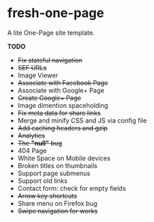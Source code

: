 # fresh-one-page
A lite One-Page site template.

**TODO**
* ~~Fix stateful navigation~~
* ~~SEF URLs~~
* Image Viewer
* ~~Associate with Facebook Page~~
* Associate with Google+ Page
* ~~Create Google+ Page~~
* Image dimention spaceholding
* ~~Fix meta data for share links~~
* Merge and minify CSS and JS via config file
* ~~Add caching headers and gzip~~
* ~~Analytics~~
* ~~The **"null"** bug~~
* 404 Page
* White Space on Mobile devices
* Broken titles on thumbnails
* Support page submenus
* Support old links
* Contact form: check for empty fields
* ~~Arrow key shortcuts~~
* Share menu on Firefox bug
* ~~Swipe navigation for works~~
